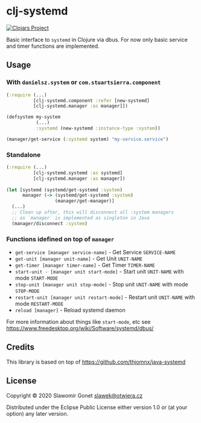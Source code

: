 # clj-systemd

[![Clojars Project](https://img.shields.io/clojars/v/clj-systemd.svg)](https://clojars.org/clj-systemd)

Basic interface to `systemd` in Clojure via dbus. For now only basic service and timer functions are implemented.

## Usage

### With `danielsz.system` or `com.stuartsierra.component`

```clojure
(:require (...)
          [clj-systemd.component :refer [new-systemd]
          [clj-systemd.manager :as manager]])

(defsystem my-system
           (...)
           :systemd (new-systemd :instance-type :system))

(manager/get-service (:systemd system) "my-service.service")
```

### Standalone

```clojure
(:require (...)
          [clj-systemd.systemd :as systemd]
          [clj-systemd.manager :as manager])
 
(let [systemd (systemd/get-systemd :system)
      manager (-> (systemd/get-systemd :system)
                  (manager/get-manager)]
  (...)
  ;; Clean up after, this will disconnect all :system managers
  ;; as `manager` is implemented as singleton in Java
  (manager/disconnect :system)
```

### Functions idefined on top of `manager`

* `get-service [manager service-name]` - Get Service `SERVICE-NAME`
* `get-unit [manager unit-name]` - Get Unit `UNIT-NAME`
* `get-timer [manager timer-name]` - Get Timer `TIMER-NAME`
* `start-unit - [manager unit start-mode]` - Start unit `UNIT-NAME` with mode `START-MODE`
* `stop-unit [manager unit stop-mode]` - Stop unit `UNIT-NAME` with mode `STOP-MODE`
* `restart-unit [manager unit restart-mode]` - Restart unit `UNIT-NAME` with mode `RESTART-MODE`
* `reload [manager]` - Reload systemd daemon

For more information about things like `start-mode`, etc see https://www.freedesktop.org/wiki/Software/systemd/dbus/

## Credits

This library is based on top of https://github.com/thjomnx/java-systemd

## License

Copyright © 2020 Slawomir Gonet <slawek@otwiera.cz>

Distributed under the Eclipse Public License either version 1.0 or (at
your option) any later version.
